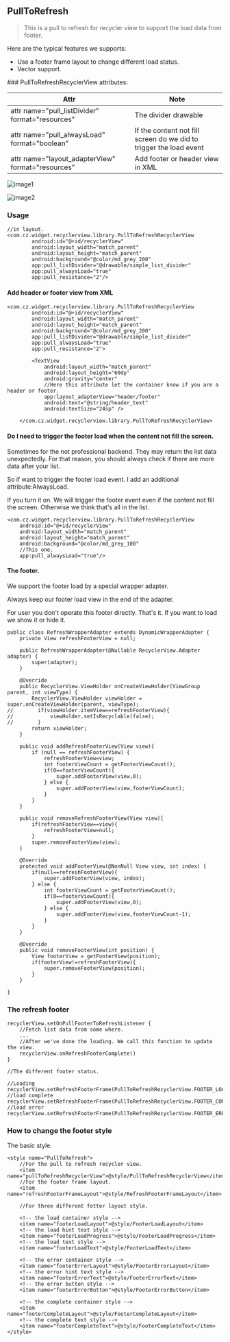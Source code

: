## PullToRefresh

> This is a pull to refresh for recycler view to support the load data from footer.

Here are the typical features we supports:
* Use a footer frame layout to change different load status.
* Vector support.


<attr name="pull_listDivider" format="reference" />
        <attr name="pull_alwaysLoad" format="boolean"/>
        <attr name="layout_adapterView" format="enum">
            <enum name="header" value="0x00"/>
            <enum name="footer" value="0x01"/>
        </attr>
### PullToRefreshRecyclerView attributes:

| Attr | Note |
| ------ | ---- |
| attr name="pull_listDivider" format="resources" |  The divider drawable |
| attr name="pull_alwaysLoad" format="boolean"  | If the content not fill screen do we did to trigger the load event |
| attr name="layout_adapterView" format="resources" | Add footer or header view in XML |


![image1](https://github.com/momodae/LibraryResources/blob/master/RecyclerViewLibrary/image/library/image1.gif?raw=true)

![image2](https://github.com/momodae/LibraryResources/blob/master/RecyclerViewLibrary/image/library/image2.gif?raw=true)

### Usage


```
//in layout.
<com.cz.widget.recyclerview.library.PullToRefreshRecyclerView
        android:id="@+id/recyclerView"
        android:layout_width="match_parent"
        android:layout_height="match_parent"
        android:background="@color/md_grey_200"
        app:pull_listDivider="@drawable/simple_list_divider"
        app:pull_alwaysLoad="true"
        app:pull_resistance="2"/>
```


#### Add header or footer view from XML

```
<com.cz.widget.recyclerview.library.PullToRefreshRecyclerView
        android:id="@+id/recyclerView"
        android:layout_width="match_parent"
        android:layout_height="match_parent"
        android:background="@color/md_grey_200"
        app:pull_listDivider="@drawable/simple_list_divider"
        app:pull_alwaysLoad="true"
        app:pull_resistance="2">

        <TextView
            android:layout_width="match_parent"
            android:layout_height="60dp"
            android:gravity="center"
            //Here this attribute let the container know if you are a header or footer.
            app:layout_adapterView="header/footer"
            android:text="@string/header_text"
            android:textSize="24sp" />

    </com.cz.widget.recyclerview.library.PullToRefreshRecyclerView>
```

#### Do I need to trigger the footer load when the content not fill the screen.

Sometimes for the not professional backend. They may return the list data unexpectedly.
For that reason, you should always check if there are more data after your list.

So if want to trigger the footer load event. I add an additional attribute:AlwaysLoad.

If you turn it on. We will trigger the footer event even if the content not fill the screen.
Otherwise we think that's all in the list.

```
<com.cz.widget.recyclerview.library.PullToRefreshRecyclerView
    android:id="@+id/recyclerView"
    android:layout_width="match_parent"
    android:layout_height="match_parent"
    android:background="@color/md_grey_100"
    //This one.
    app:pull_alwaysLoad="true"/>
```


#### The footer.

We support the footer load by a special wrapper adapter.

Always keep our footer load view in the end of the adapter.

For user you don't operate this footer directly. That's it. If you want to load we show it or hide it.

```
public class RefreshWrapperAdapter extends DynamicWrapperAdapter {
    private View refreshFooterView = null;

    public RefreshWrapperAdapter(@Nullable RecyclerView.Adapter adapter) {
        super(adapter);
    }

    @Override
    public RecyclerView.ViewHolder onCreateViewHolder(ViewGroup parent, int viewType) {
        RecyclerView.ViewHolder viewHolder = super.onCreateViewHolder(parent, viewType);
//        if(viewHolder.itemView==refreshFooterView){
//            viewHolder.setIsRecyclable(false);
//        }
        return viewHolder;
    }

    public void addRefreshFooterView(View view){
        if (null == refreshFooterView) {
            refreshFooterView=view;
            int footerViewCount = getFooterViewCount();
            if(0==footerViewCount){
                super.addFooterView(view,0);
            } else {
                super.addFooterView(view,footerViewCount);
            }
        }
    }

    public void removeRefreshFooterView(View view){
        if(refreshFooterView==view){
            refreshFooterView=null;
        }
        super.removeFooterView(view);
    }

    @Override
    protected void addFooterView(@NonNull View view, int index) {
        if(null==refreshFooterView){
            super.addFooterView(view, index);
        } else {
            int footerViewCount = getFooterViewCount();
            if(0==footerViewCount){
                super.addFooterView(view,0);
            } else {
                super.addFooterView(view,footerViewCount-1);
            }
        }
    }

    @Override
    public void removeFooterView(int position) {
        View footerView = getFooterView(position);
        if(footerView!=refreshFooterView){
            super.removeFooterView(position);
        }
    }

}
```


### The refresh footer

```
recyclerView.setOnPullFooterToRefreshListener {
    //Fetch list data from some where.
    ...
    //After we've done the loading. We call this function to update the view.
    recyclerView.onRefreshFooterComplete()
}

//The different footer status.

//Loading
recyclerView.setRefreshFooterFrame(PullToRefreshRecyclerView.FOOTER_LOAD)
//load complete
recyclerView.setRefreshFooterFrame(PullToRefreshRecyclerView.FOOTER_COMPLETE)
//load error
recyclerView.setRefreshFooterFrame(PullToRefreshRecyclerView.FOOTER_ERROR)
```

### How to change the footer style

The basic style.

```
<style name="PullToRefresh">
    //For the pull to refresh recycler view.
    <item name="pullToRefreshRecyclerView">@style/PullToRefreshRecyclerView</item>
    //For the footer frame layout.
    <item name="refreshFooterFrameLayout">@style/RefreshFooterFrameLayout</item>

    //For three different fotter layout style.

    <!-- the load container style -->
    <item name="footerLoadLayout">@style/FooterLoadLayout</item>
    <!-- the load hint text style -->
    <item name="footerLoadProgress">@style/FooterLoadProgress</item>
    <!-- the load text style -->
    <item name="footerLoadText">@style/FooterLoadText</item>

    <!-- the error container style -->
    <item name="footerErrorLayout">@style/FooterErrorLayout</item>
    <!-- the error hint text style -->
    <item name="footerErrorText">@style/FooterErrorText</item>
    <!-- the error button style -->
    <item name="footerErrorButton">@style/FooterErrorButton</item>

    <!-- the complete container style -->
    <item name="footerCompleteLayout">@style/FooterCompleteLayout</item>
    <!-- the complete text style -->
    <item name="footerCompleteText">@style/FooterCompleteText</item>
</style>
```